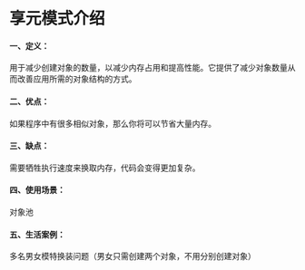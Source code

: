 # 享元模式介绍

#### 一、定义：
用于减少创建对象的数量，以减少内存占用和提高性能。它提供了减少对象数量从而改善应用所需的对象结构的方式。

#### 二、优点：
如果程序中有很多相似对象，那么你将可以节省大量内存。

#### 三、缺点：
需要牺牲执行速度来换取内存，代码会变得更加复杂。

#### 四、使用场景：
对象池

#### 五、生活案例：
多名男女模特换装问题（男女只需创建两个对象，不用分别创建对象）

